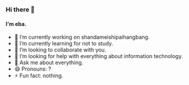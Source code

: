 ### Hi there 👋 

####  I'm eba.

- 🔭 I’m currently working on shandameishipaihangbang.
- 🌱 I’m currently learning for not to study.
- 👯 I’m looking to collaborate with you.
- 🤔 I’m looking for help with everything about information technology.
- 💬 Ask me about everything.
- 😄 Pronouns: ?
- ⚡ Fun fact: nothing.

